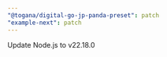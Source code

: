 ```yaml
---
"@togana/digital-go-jp-panda-preset": patch
"example-next": patch
---
```


Update Node.js to v22.18.0
